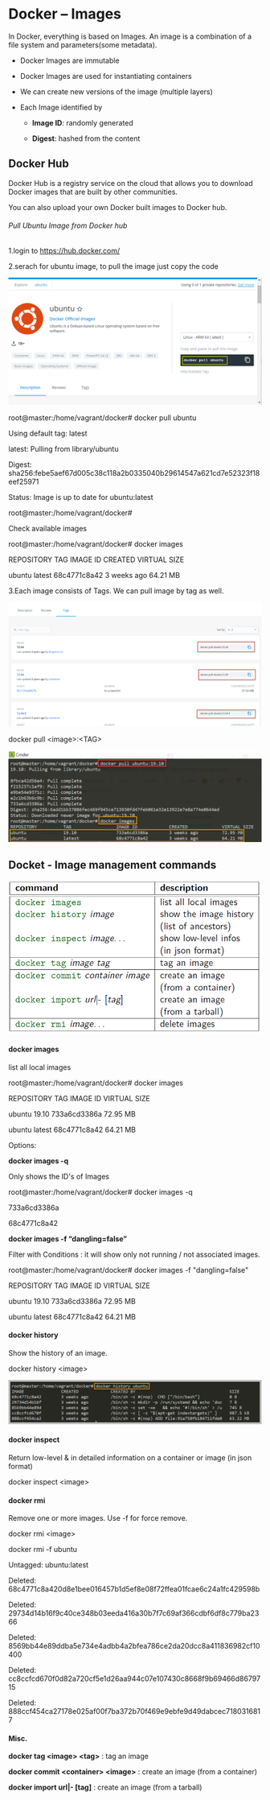 Docker – Images
===============

In Docker, everything is based on Images. An image is a combination of a file
system and parameters(some metadata).

-   Docker Images are immutable

-   Docker Images are used for instantiating containers

-   We can create new versions of the image (multiple layers)

-   Each Image identified by

    -   **Image ID**: randomly generated

    -   **Digest**: hashed from the content

Docker Hub
----------

Docker Hub is a registry service on the cloud that allows you to download Docker
images that are built by other communities.

You can also upload your own Docker built images to Docker hub.

###### Pull Ubuntu Image from Docker hub

1.login to <https://hub.docker.com/>

2.serach for ubuntu image, to pull the image just copy the code

![](media/dcae3a110fdae1627a049394aadf52d6.png)

root\@master:/home/vagrant/docker\# docker pull ubuntu

Using default tag: latest

latest: Pulling from library/ubuntu

Digest: sha256:febe5aef67d005c38c118a2b0335040b29614547a621cd7e52323f18eef25971

Status: Image is up to date for ubuntu:latest

root\@master:/home/vagrant/docker\#

Check available images

root\@master:/home/vagrant/docker\# docker images

REPOSITORY TAG IMAGE ID CREATED VIRTUAL SIZE

ubuntu latest 68c4771c8a42 3 weeks ago 64.21 MB

3.Each image consists of Tags. We can pull image by tag as well.

![](media/c2e8d724a1aa256d1ae596c3f5caadc9.png)

docker pull \<image\>:\<TAG\>

![](media/046df6e96157b15fcc1e0bc74cd46614.png)

Docket - Image management commands
----------------------------------

![](media/38935b8778d90c60036a3167131972b6.png)

#### docker images

list all local images

root\@master:/home/vagrant/docker\# docker images

REPOSITORY TAG IMAGE ID VIRTUAL SIZE

ubuntu 19.10 733a6cd3386a 72.95 MB

ubuntu latest 68c4771c8a42 64.21 MB

Options:

**docker images -q**

Only shows the ID's of Images

root\@master:/home/vagrant/docker\# docker images -q

733a6cd3386a

68c4771c8a42

**docker images -f “dangling=false”**

Filter with Conditions : it will show only not running / not associated images.

root\@master:/home/vagrant/docker\# docker images -f "dangling=false"

REPOSITORY TAG IMAGE ID VIRTUAL SIZE

ubuntu 19.10 733a6cd3386a 72.95 MB

ubuntu latest 68c4771c8a42 64.21 MB

#### docker history 

Show the history of an image.

docker history \<image\>

![](media/6d91b4fa0379d5035fdcc7bf58074940.png)

#### docker inspect 

Return low-level & in detailed information on a container or image (in json
format)

docker inspect \<image\>

#### docker rmi 

Remove one or more images. Use -f for force remove.

docker rmi \<image\>

docker rmi -f ubuntu

Untagged: ubuntu:latest

Deleted: 68c4771c8a420d8e1bee016457b1d5ef8e08f72ffea01fcae6c24a1fc429598b

Deleted: 29734d14b16f9c40ce348b03eeda416a30b7f7c69af366cdbf6df8c779ba2366

Deleted: 8569bb44e89ddba5e734e4adbb4a2bfea786ce2da20dcc8a411836982cf10400

Deleted: cc8ccfcd670f0d82a720cf5e1d26aa944c07e107430c8668f9b69466d8679715

Deleted: 888ccf454ca27178e025af00f7ba372b70f469e9ebfe9d49dabcec7180316817

#### Misc.

**docker tag \<image\> \<tag\>** : tag an image

**docker commit \<container\> \<image\>** : create an image (from a container)

**docker import url\|- [tag]** : create an image (from a tarball)
